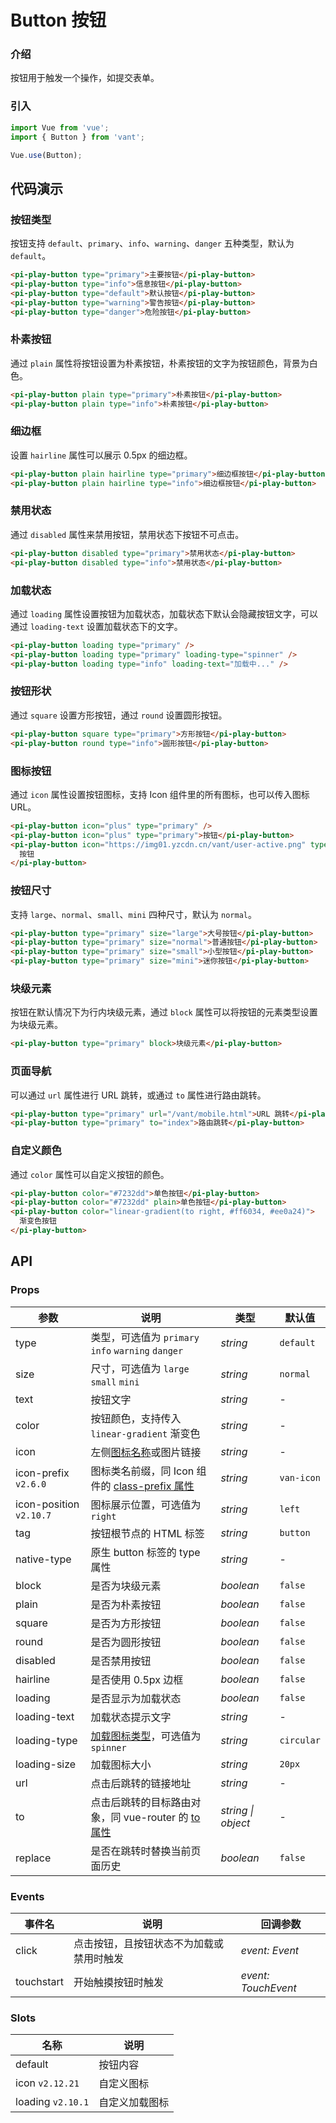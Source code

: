 # Button 按钮

### 介绍

按钮用于触发一个操作，如提交表单。

### 引入

```js
import Vue from 'vue';
import { Button } from 'vant';

Vue.use(Button);
```

## 代码演示

### 按钮类型

按钮支持 `default`、`primary`、`info`、`warning`、`danger` 五种类型，默认为 `default`。

```html
<pi-play-button type="primary">主要按钮</pi-play-button>
<pi-play-button type="info">信息按钮</pi-play-button>
<pi-play-button type="default">默认按钮</pi-play-button>
<pi-play-button type="warning">警告按钮</pi-play-button>
<pi-play-button type="danger">危险按钮</pi-play-button>
```

### 朴素按钮

通过 `plain` 属性将按钮设置为朴素按钮，朴素按钮的文字为按钮颜色，背景为白色。

```html
<pi-play-button plain type="primary">朴素按钮</pi-play-button>
<pi-play-button plain type="info">朴素按钮</pi-play-button>
```

### 细边框

设置 `hairline` 属性可以展示 0.5px 的细边框。

```html
<pi-play-button plain hairline type="primary">细边框按钮</pi-play-button>
<pi-play-button plain hairline type="info">细边框按钮</pi-play-button>
```

### 禁用状态

通过 `disabled` 属性来禁用按钮，禁用状态下按钮不可点击。

```html
<pi-play-button disabled type="primary">禁用状态</pi-play-button>
<pi-play-button disabled type="info">禁用状态</pi-play-button>
```

### 加载状态

通过 `loading` 属性设置按钮为加载状态，加载状态下默认会隐藏按钮文字，可以通过 `loading-text` 设置加载状态下的文字。

```html
<pi-play-button loading type="primary" />
<pi-play-button loading type="primary" loading-type="spinner" />
<pi-play-button loading type="info" loading-text="加载中..." />
```

### 按钮形状

通过 `square` 设置方形按钮，通过 `round` 设置圆形按钮。

```html
<pi-play-button square type="primary">方形按钮</pi-play-button>
<pi-play-button round type="info">圆形按钮</pi-play-button>
```

### 图标按钮

通过 `icon` 属性设置按钮图标，支持 Icon 组件里的所有图标，也可以传入图标 URL。

```html
<pi-play-button icon="plus" type="primary" />
<pi-play-button icon="plus" type="primary">按钮</pi-play-button>
<pi-play-button icon="https://img01.yzcdn.cn/vant/user-active.png" type="info">
  按钮
</pi-play-button>
```

### 按钮尺寸

支持 `large`、`normal`、`small`、`mini` 四种尺寸，默认为 `normal`。

```html
<pi-play-button type="primary" size="large">大号按钮</pi-play-button>
<pi-play-button type="primary" size="normal">普通按钮</pi-play-button>
<pi-play-button type="primary" size="small">小型按钮</pi-play-button>
<pi-play-button type="primary" size="mini">迷你按钮</pi-play-button>
```

### 块级元素

按钮在默认情况下为行内块级元素，通过 `block` 属性可以将按钮的元素类型设置为块级元素。

```html
<pi-play-button type="primary" block>块级元素</pi-play-button>
```

### 页面导航

可以通过 `url` 属性进行 URL 跳转，或通过 `to` 属性进行路由跳转。

```html
<pi-play-button type="primary" url="/vant/mobile.html">URL 跳转</pi-play-button>
<pi-play-button type="primary" to="index">路由跳转</pi-play-button>
```

### 自定义颜色

通过 `color` 属性可以自定义按钮的颜色。

```html
<pi-play-button color="#7232dd">单色按钮</pi-play-button>
<pi-play-button color="#7232dd" plain>单色按钮</pi-play-button>
<pi-play-button color="linear-gradient(to right, #ff6034, #ee0a24)">
  渐变色按钮
</pi-play-button>
```

## API

### Props

| 参数 | 说明 | 类型 | 默认值 |
| --- | --- | --- | --- |
| type | 类型，可选值为 `primary` `info` `warning` `danger` | _string_ | `default` |
| size | 尺寸，可选值为 `large` `small` `mini` | _string_ | `normal` |
| text | 按钮文字 | _string_ | - |
| color | 按钮颜色，支持传入 `linear-gradient` 渐变色 | _string_ | - |
| icon | 左侧[图标名称](#/zh-CN/icon)或图片链接 | _string_ | - |
| icon-prefix `v2.6.0` | 图标类名前缀，同 Icon 组件的 [class-prefix 属性](#/zh-CN/icon#props) | _string_ | `van-icon` |
| icon-position `v2.10.7` | 图标展示位置，可选值为 `right` | _string_ | `left` |
| tag | 按钮根节点的 HTML 标签 | _string_ | `button` |
| native-type | 原生 button 标签的 type 属性 | _string_ | - |
| block | 是否为块级元素 | _boolean_ | `false` |
| plain | 是否为朴素按钮 | _boolean_ | `false` |
| square | 是否为方形按钮 | _boolean_ | `false` |
| round | 是否为圆形按钮 | _boolean_ | `false` |
| disabled | 是否禁用按钮 | _boolean_ | `false` |
| hairline | 是否使用 0.5px 边框 | _boolean_ | `false` |
| loading | 是否显示为加载状态 | _boolean_ | `false` |
| loading-text | 加载状态提示文字 | _string_ | - |
| loading-type | [加载图标类型](#/loading)，可选值为 `spinner` | _string_ | `circular` |
| loading-size | 加载图标大小 | _string_ | `20px` |
| url | 点击后跳转的链接地址 | _string_ | - |
| to | 点击后跳转的目标路由对象，同 vue-router 的 [to 属性](/#to) | _string \| object_ | - |
| replace | 是否在跳转时替换当前页面历史 | _boolean_ | `false` |

### Events

| 事件名     | 说明                                     | 回调参数            |
| ---------- | ---------------------------------------- | ------------------- |
| click      | 点击按钮，且按钮状态不为加载或禁用时触发 | _event: Event_      |
| touchstart | 开始触摸按钮时触发                       | _event: TouchEvent_ |

### Slots

| 名称              | 说明           |
| ----------------- | -------------- |
| default           | 按钮内容       |
| icon `v2.12.21`   | 自定义图标     |
| loading `v2.10.1` | 自定义加载图标 |

